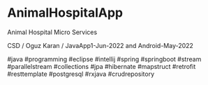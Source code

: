 # AnimalHospitalApp

Animal Hospital Micro Services 

CSD / Oguz Karan / JavaApp1-Jun-2022 and Android-May-2022

#java #programming #eclipse #intellij #spring #springboot #stream #parallelstream #collections #jpa #hibernate #mapstruct #retrofit #resttemplate #postgresql #rxjava #crudrepository
